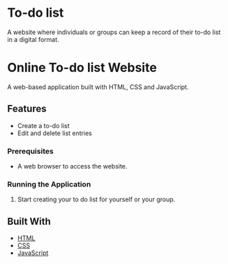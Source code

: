 # To-do list
A website where individuals or groups can keep a record of their to-do list in a digital format.

# Online To-do list Website

A web-based application built with HTML, CSS and JavaScript. 

## Features

- Create a to-do list
- Edit and delete list entries


### Prerequisites

- A web browser to access the website.


### Running the Application

1. Start creating your to do list for yourself or your group.


## Built With

- [HTML](https://en.wikipedia.org/wiki/HTML)
- [CSS](https://en.wikipedia.org/wiki/Cascading_Style_Sheets)
- [JavaScript](https://en.wikipedia.org/wiki/JavaScript)


